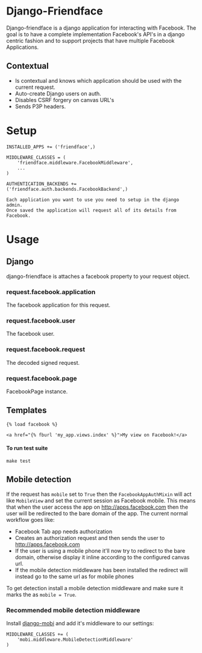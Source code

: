 # Django-Friendface

Django-friendface is a django application for interacting with Facebook. The
goal is to have a complete implementation Facebook's API's in a django centric
fashion and to support projects that have multiple Facebook Applications.

## Contextual

* Is contextual and knows which application should be used with the current
request.
* Auto-create Django users on auth.
* Disables CSRF forgery on canvas URL's
* Sends P3P headers.


# Setup

    INSTALLED_APPS += ('friendface',)

    MIDDLEWARE_CLASSES = (
        'friendface.middleware.FacebookMiddleware',
        ...
    )

    AUTHENTICATION_BACKENDS += ('friendface.auth.backends.FacebookBackend',)

    Each application you want to use you need to setup in the django admin.
    Once saved the application will request all of its details from Facebook.


# Usage

## Django

django-friendface is attaches a facebook property to your request object.

### request.facebook.application

The facebook application for this request.

### request.facebook.user

The facebook user.

### request.facebook.request

The decoded signed request.

### request.facebook.page

FacebookPage instance.

## Templates

    {% load facebook %}

    <a href="{% fburl 'my_app.views.index' %}">My view on Facebook!</a>


#### To run test suite

    make test

## Mobile detection

If the request has `mobile` set to `True` then the
`FacebookAppAuthMixin` will act like `MobileView` and set the current
session as Facebook mobile. This means that when the user access the
app on http://apps.facebook.com then the user will be redirected to
the bare domain of the app. The current normal workflow goes like:

- Facebook Tab app needs authorization
- Creates an authorization request and then sends the user to
  http://apps.facebook.com
- If the user is using a mobile phone it'll now try to redirect to the
  bare domain, otherwise display it inline according to the
  configured canvas url.
- If the mobile detection middleware has been installed the redirect will
  instead go to the same url as for mobile phones

To get detection install a mobile detection middleware and make sure
it marks the as `mobile = True`.

### Recommended mobile detection middleware

Install [django-mobi](https://pypi.python.org/pypi/django-mobi/) and
add it's middleware to our settings:

    MIDDLEWARE_CLASSES += (
        'mobi.middleware.MobileDetectionMiddleware'
    )
